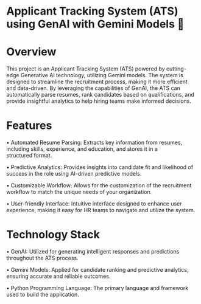 # Applicant Tracking System (ATS) using GenAI with Gemini Models  📜

# Overview

  This project is an Applicant Tracking System (ATS) powered by cutting-edge Generative AI technology, utilizing Gemini models. The system is designed to streamline the recruitment process, making it more efficient and data-driven. By leveraging the capabilities of GenAI, the ATS can automatically parse resumes, rank candidates based on qualifications, and provide insightful analytics to help hiring teams make informed decisions.

# Features
  • Automated Resume Parsing: Extracts key information from resumes, including skills, experience, and education, and stores it in a     
                            structured format.
                            
  • Predictive Analytics: Provides insights into candidate fit and likelihood of success in the role using AI-driven predictive models.
  
  • Customizable Workflow: Allows for the customization of the recruitment workflow to match the unique needs of your organization.
  
  • User-friendly Interface: Intuitive interface designed to enhance user experience, making it easy for HR teams to navigate and utilize 
    the system.
  
# Technology Stack
  • GenAI: Utilized for generating intelligent responses and predictions throughout the ATS process.
  
  • Gemini Models: Applied for candidate ranking and predictive analytics, ensuring accurate and reliable outcomes.
  
  • Python Programming Language: The primary language and framework used to build the application.
  
